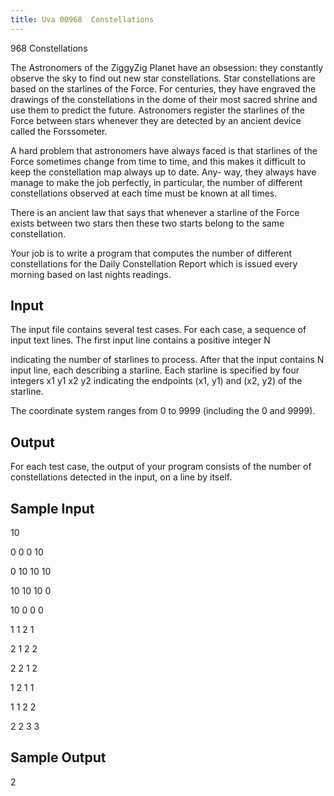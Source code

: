 ```yaml
---
title: Uva 00968  Constellations
---
```


968 Constellations

The Astronomers of the ZiggyZig Planet have an obsession: they constantly observe the sky to find out
new star constellations. Star constellations are based on the starlines of the Force. For centuries, they
have engraved the drawings of the constellations in the dome of their most sacred shrine and use them
to predict the future. Astronomers register the starlines of the Force between stars whenever they are
detected by an ancient device called the Forssometer.

A hard problem that astronomers have always faced is that starlines of the Force sometimes change
from time to time, and this makes it difficult to keep the constellation map always up to date. Any-
way, they always have manage to make the job perfectly, in particular, the number of different
constellations observed at each time must be known at all times.

There is an ancient law that says that whenever a starline of the Force exists between two stars
then these two starts belong to the same constellation.

Your job is to write a program that computes the number of different constellations for the Daily
Constellation Report which is issued every morning based on last nights readings.

## Input

The input file contains several test cases.
For each case, a sequence of input text lines. The first input line contains a positive integer N

indicating the number of starlines to process. After that the input contains N input line, each describing
a starline. Each starline is specified by four integers x1 y1 x2 y2 indicating the endpoints (x1, y1) and
(x2, y2) of the starline.

The coordinate system ranges from 0 to 9999 (including the 0 and 9999).

## Output

For each test case, the output of your program consists of the number of constellations detected in the
input, on a line by itself.

## Sample Input
<p></p><p>10</p><p></p><p>0 0 0 10</p><p></p><p>0 10 10 10</p><p></p><p>10 10 10 0</p><p></p><p>10 0 0 0</p><p></p><p>1 1 2 1</p><p></p><p>2 1 2 2</p><p></p><p>2 2 1 2</p><p></p><p>1 2 1 1</p><p></p><p>1 1 2 2</p><p></p><p>2 2 3 3</p><p></p>

## Sample Output
<p></p><p>2</p>